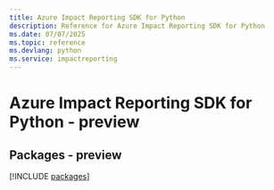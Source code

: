 ```yaml
---
title: Azure Impact Reporting SDK for Python
description: Reference for Azure Impact Reporting SDK for Python
ms.date: 07/07/2025
ms.topic: reference
ms.devlang: python
ms.service: impactreporting
---
```

# Azure Impact Reporting SDK for Python - preview
## Packages - preview
[!INCLUDE [packages](impact-reporting-index.md)]